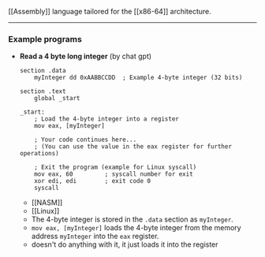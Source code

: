 [[Assembly]] language tailored for the [[x86-64]] architecture.

---

### Example programs

- **Read a 4 byte long integer** (by chat gpt)
	```
	section .data
	    myInteger dd 0xAABBCCDD  ; Example 4-byte integer (32 bits)
	
	section .text
	    global _start
	
	_start:
	    ; Load the 4-byte integer into a register
	    mov eax, [myInteger]
	
	    ; Your code continues here...
	    ; (You can use the value in the eax register for further operations)
	
	    ; Exit the program (example for Linux syscall)
	    mov eax, 60         ; syscall number for exit
	    xor edi, edi        ; exit code 0
	    syscall
	```
	- [[NASM]]
	- [[Linux]]
	- The 4-byte integer is stored in the `.data` section as `myInteger`.
	- `mov eax, [myInteger]` loads the 4-byte integer from the memory address `myInteger` into the `eax` register.
	- doesn't do anything with it, it just loads it into the register